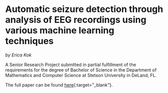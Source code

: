# Automatic seizure detection through analysis of EEG recordings using various machine learning techniques

*by Erica Kok*

A Senior Research Project submitted in partial fulfillment 
of the requirements for the degree of Bachelor of Science 
in the Department of Mathematics and Computer Science at Stetson University in DeLand, FL.

The full paper can be found [here](https://docs.google.com/document/d/1irSa803tSTrecJgv8oe9Cr8NMDPgXv2JsgYinRa6eY0/edit?usp=sharing){:target="_blank"}.

